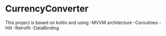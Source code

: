# CurrencyConverter
This project is based on kotlin and using
-MVVM architecture 
-Coroutines 
-Hilt
-Retrofit
-DataBinding